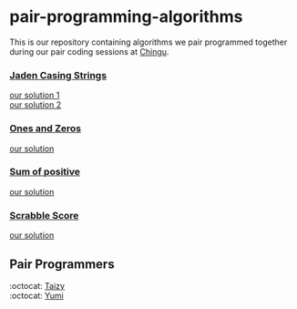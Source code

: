 # pair-programming-algorithms
This is our repository containing algorithms we pair programmed together during our pair coding sessions at [Chingu](https://chingu.io/). 

### [Jaden Casing Strings](https://www.codewars.com/kata/5390bac347d09b7da40006f6) <br>
[our solution 1](https://github.com/yumip/pair-programming-algorithms/blob/main/toJadenCase(solution1).js) <br>
[our solution 2](https://github.com/yumip/pair-programming-algorithms/blob/main/toJadenCase(solution2).js)

### [Ones and Zeros](https://www.codewars.com/kata/578553c3a1b8d5c40300037c/javascript)<br>
[our solution](https://github.com/yumip/pair-programming-algorithms/blob/main/binaryArrayToNumber.js)

### [Sum of positive](https://www.codewars.com/kata/5715eaedb436cf5606000381)
[our solution](https://github.com/yumip/pair-programming-algorithms/blob/main/positiveSum.js)

### [Scrabble Score](https://www.codewars.com/kata/558fa34727c2d274c10000ae)
[our solution](https://github.com/yumip/pair-programming-algorithms/blob/main/scrabbleScore.js)

## Pair Programmers

:octocat: [Taizy](https://github.com/snrelghgub) <br />
:octocat: [Yumi](https://github.com/yumip)
